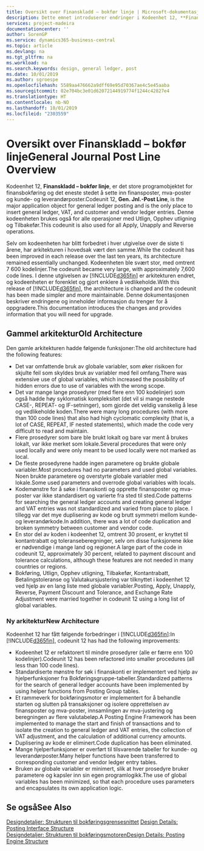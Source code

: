 ```yaml
---
title: Oversikt over Finanskladd – bokfør linje | Microsoft-dokumentasjon
description: Dette emnet introduserer endringer i Kodeenhet 12, **Finanskladd – bokfør linje**, som er det store programobjektet for finansbokføring og det eneste stedet å sette inn finansposter, mva-poster og kunde- og leverandørposter.
services: project-madeira
documentationcenter: ''
author: SorenGP
ms.service: dynamics365-business-central
ms.topic: article
ms.devlang: na
ms.tgt_pltfrm: na
ms.workload: na
ms.search.keywords: design, general ledger, post
ms.date: 10/01/2019
ms.author: sgroespe
ms.openlocfilehash: 5589aa476662a9dff69e95d70367ae4c5e45aaba
ms.sourcegitcommit: 02e704bc3e01d62072144919774f1244c42827e4
ms.translationtype: HT
ms.contentlocale: nb-NO
ms.lasthandoff: 10/01/2019
ms.locfileid: "2303559"
---
```

# <a name="general-journal-post-line-overview"></a><span data-ttu-id="37aac-103">Oversikt over Finanskladd – bokfør linje</span><span class="sxs-lookup"><span data-stu-id="37aac-103">General Journal Post Line Overview</span></span>
<span data-ttu-id="37aac-104">Kodeenhet 12, **Finanskladd – bokfør linje**, er det store programobjektet for finansbokføring og det eneste stedet å sette inn finansposter, mva-poster og kunde- og leverandørposter.</span><span class="sxs-lookup"><span data-stu-id="37aac-104">Codeunit 12, **Gen. Jnl.-Post Line**, is the major application object for general ledger posting and is the only place to insert general ledger, VAT, and customer and vendor ledger entries.</span></span> <span data-ttu-id="37aac-105">Denne kodeenheten brukes også for alle operasjoner med Utlign, Opphev utligning og Tilbakefør.</span><span class="sxs-lookup"><span data-stu-id="37aac-105">This codeunit is also used for all Apply, Unapply and Reverse operations.</span></span>  
  
<span data-ttu-id="37aac-106">Selv om kodeenheten har blitt forbedret i hver utgivelse over de siste ti årene, har arkitekturen i hovedsak vært den samme.</span><span class="sxs-lookup"><span data-stu-id="37aac-106">While the codeunit has been improved in each release over the last ten years, its architecture remained essentially unchanged.</span></span> <span data-ttu-id="37aac-107">Kodeenheten ble svært stor, med omtrent 7 600 kodelinjer.</span><span class="sxs-lookup"><span data-stu-id="37aac-107">The codeunit became very large, with approximately 7,600 code lines.</span></span> <span data-ttu-id="37aac-108">I denne utgivelsen av [!INCLUDE[d365fin](includes/d365fin_md.md)] er arkitekturen endret, og kodeenheten er forenklet og gjort enklere å vedlikeholde.</span><span class="sxs-lookup"><span data-stu-id="37aac-108">With this release of [!INCLUDE[d365fin](includes/d365fin_md.md)], the architecture is changed and the codeunit has been made simpler and more maintainable.</span></span> <span data-ttu-id="37aac-109">Denne dokumentasjonen beskriver endringene og inneholder informasjon du trenger for å oppgradere.</span><span class="sxs-lookup"><span data-stu-id="37aac-109">This documentation introduces the changes and provides information that you will need for upgrade.</span></span>  
  
## <a name="old-architecture"></a><span data-ttu-id="37aac-110">Gammel arkitektur</span><span class="sxs-lookup"><span data-stu-id="37aac-110">Old Architecture</span></span>  
<span data-ttu-id="37aac-111">Den gamle arkitekturen hadde følgende funksjoner:</span><span class="sxs-lookup"><span data-stu-id="37aac-111">The old architecture had the following features:</span></span>  
  
* <span data-ttu-id="37aac-112">Det var omfattende bruk av globale variabler, som øker risikoen for skjulte feil som skyldes bruk av variabler med feil omfang.</span><span class="sxs-lookup"><span data-stu-id="37aac-112">There was extensive use of global variables, which increased the possibility of hidden errors due to use of variables with the wrong scope.</span></span>  
* <span data-ttu-id="37aac-113">Det var mange lange prosedyrer (med flere enn 100 kodelinjer) som også hadde høy syklomatisk kompleksitet (det vil si mange nestede CASE-, REPEAT- og IF-setninger), som gjorde det veldig vanskelig å lese og vedlikeholde koden.</span><span class="sxs-lookup"><span data-stu-id="37aac-113">There were many long procedures (with more than 100 code lines) that also had high cyclomatic complexity (that is, a lot of CASE, REPEAT, IF nested statements), which made the code very difficult to read and maintain.</span></span>  
* <span data-ttu-id="37aac-114">Flere prosedyrer som bare ble brukt lokalt og bare var ment å brukes lokalt, var ikke merket som lokale.</span><span class="sxs-lookup"><span data-stu-id="37aac-114">Several procedures that were only used locally and were only meant to be used locally were not marked as local.</span></span>  
* <span data-ttu-id="37aac-115">De fleste prosedyrene hadde ingen parametere og brukte globale variabler.</span><span class="sxs-lookup"><span data-stu-id="37aac-115">Most procedures had no parameters and used global variables.</span></span> <span data-ttu-id="37aac-116">Noen brukte parametere og overstyrte globale variabler med lokale.</span><span class="sxs-lookup"><span data-stu-id="37aac-116">Some used parameters and overrode global variables with locals.</span></span>  
* <span data-ttu-id="37aac-117">Kodemønstre for å søke i finanskonti og opprette finansposter og mva-poster var ikke standardisert og varierte fra sted til sted.</span><span class="sxs-lookup"><span data-stu-id="37aac-117">Code patterns for searching the general ledger accounts and creating general ledger and VAT entries was not standardized and varied from place to place.</span></span> <span data-ttu-id="37aac-118">I tillegg var det mye duplisering av kode og brutt symmetri mellom kunde- og leverandørkode.</span><span class="sxs-lookup"><span data-stu-id="37aac-118">In addition, there was a lot of code duplication and broken symmetry between customer and vendor code.</span></span>  
* <span data-ttu-id="37aac-119">En stor del av koden i kodeenhet 12, omtrent 30 prosent, er knyttet til kontantrabatt og toleranseberegninger, selv om disse funksjonene ikke er nødvendige i mange land og regioner.</span><span class="sxs-lookup"><span data-stu-id="37aac-119">A large part of the code in codeunit 12, approximately 30 percent, related to payment discount and tolerance calculations, although these features are not needed in many countries or regions.</span></span>  
* <span data-ttu-id="37aac-120">Bokføring, Utlign, Opphev utligning, Tilbakefør, Kontantrabatt, Betalingstoleranse og Valutakursjustering var tilknyttet i kodeenhet 12 ved hjelp av en lang liste med globale variabler.</span><span class="sxs-lookup"><span data-stu-id="37aac-120">Posting, Apply, Unapply, Reverse, Payment Discount and Tolerance, and Exchange Rate Adjustment were married together in codeunit 12 using a long list of global variables.</span></span>  
  
### <a name="new-architecture"></a><span data-ttu-id="37aac-121">Ny arkitektur</span><span class="sxs-lookup"><span data-stu-id="37aac-121">New Architecture</span></span>  
<span data-ttu-id="37aac-122">Kodeenhet 12 har fått følgende forbedringer i [!INCLUDE[d365fin](includes/d365fin_md.md)]:</span><span class="sxs-lookup"><span data-stu-id="37aac-122">In [!INCLUDE[d365fin](includes/d365fin_md.md)], codeunit 12 has had the following improvements:</span></span>  
  
* <span data-ttu-id="37aac-123">Kodeenhet 12 er refaktorert til mindre prosedyrer (alle er færre enn 100 kodelinjer).</span><span class="sxs-lookup"><span data-stu-id="37aac-123">Codeunit 12 has been refactored into smaller procedures (all less than 100 code lines).</span></span>  
* <span data-ttu-id="37aac-124">Standardiserte mønstre for søk i finanskonti er implementert ved hjelp av hjelperfunksjoner fra Bokføringsgruppe-tabeller.</span><span class="sxs-lookup"><span data-stu-id="37aac-124">Standardized patterns for the search of general ledger accounts have been implemented by using helper functions from Posting Group tables.</span></span>  
* <span data-ttu-id="37aac-125">Et rammeverk for bokføringsmotor er implementert for å behandle starten og slutten på transaksjoner og isolere opprettelsen av finansposter og mva-poster, innsamlingen av mva-justering og beregningen av flere valutabeløp.</span><span class="sxs-lookup"><span data-stu-id="37aac-125">A Posting Engine Framework has been implemented to manage the start and finish of transactions and to isolate the creation to general ledger and VAT entries, the collection of VAT adjustment, and the calculation of additional currency amounts.</span></span>  
* <span data-ttu-id="37aac-126">Duplisering av kode er eliminert.</span><span class="sxs-lookup"><span data-stu-id="37aac-126">Code duplication has been eliminated.</span></span>  
* <span data-ttu-id="37aac-127">Mange hjelperfunksjoner er overført til tilsvarende tabeller for kunde- og leverandørposter.</span><span class="sxs-lookup"><span data-stu-id="37aac-127">Many helper functions have been transferred to corresponding customer and vendor ledger entry tables.</span></span>  
* <span data-ttu-id="37aac-128">Bruken av globale variabler er minimert, slik at hver prosedyre bruker parametere og kapsler inn sin egen programlogikk.</span><span class="sxs-lookup"><span data-stu-id="37aac-128">The use of global variables has been minimized, so that each procedure uses parameters and encapsulates its own application logic.</span></span>  
  
## <a name="see-also"></a><span data-ttu-id="37aac-129">Se også</span><span class="sxs-lookup"><span data-stu-id="37aac-129">See Also</span></span>  
<span data-ttu-id="37aac-130">[Designdetaljer: Strukturen til bokføringsgrensesnittet](design-details-posting-interface-structure.md) </span><span class="sxs-lookup"><span data-stu-id="37aac-130">[Design Details: Posting Interface Structure](design-details-posting-interface-structure.md) </span></span>  
[<span data-ttu-id="37aac-131">Designdetaljer: Strukturen til bokføringsmotoren</span><span class="sxs-lookup"><span data-stu-id="37aac-131">Design Details: Posting Engine Structure</span></span>](design-details-posting-engine-structure.md)
